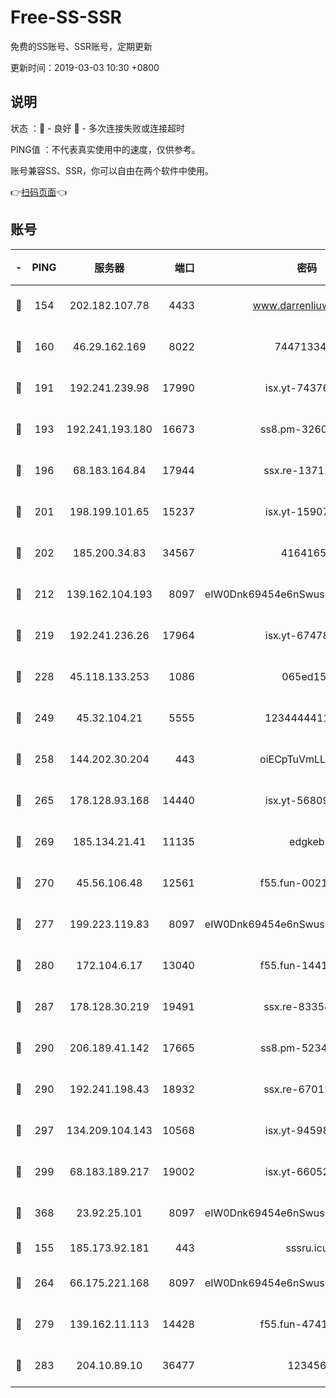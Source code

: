 # Free-SS-SSR

免费的SS账号、SSR账号，定期更新

更新时间：2019-03-03 10:30 +0800

## 说明

状态     ：🙂 - 良好 🙁 - 多次连接失败或连接超时

PING值   ：不代表真实使用中的速度，仅供参考。

账号兼容SS、SSR，你可以自由在两个软件中使用。

👉[扫码页面](https://liesauer.github.io/free-ss-ssr.github.io/)👈

## 账号

|-|PING|服务器|端口|密码|加密方式|区域|
|:----:|:----:|:-----:|-----:|:----:|:----:|:----:|
|🙂|154|202.182.107.78|4433|www.darrenliuwei.com|aes-256-cfb|JP|
|🙂|160|46.29.162.169|8022|7447133485|aes-256-cfb|RU|
|🙂|191|192.241.239.98|17990|isx.yt-74376721|aes-256-cfb|US|
|🙂|193|192.241.193.180|16673|ss8.pm-32602550|aes-256-cfb|US|
|🙂|196|68.183.164.84|17944|ssx.re-13711103|aes-256-cfb|US|
|🙂|201|198.199.101.65|15237|isx.yt-15907759|aes-256-cfb|US|
|🙂|202|185.200.34.83|34567|41641651|aes-256-cfb|US|
|🙂|212|139.162.104.193|8097|eIW0Dnk69454e6nSwuspv9DmS201tQ0D|aes-256-cfb|JP|
|🙂|219|192.241.236.26|17964|isx.yt-67478866|aes-256-cfb|US|
|🙂|228|45.118.133.253|1086|065ed15a|aes-256-cfb|SG|
|🙂|249|45.32.104.21|5555|1234444411111|aes-256-cfb|SG|
|🙂|258|144.202.30.204|443|oiECpTuVmLLxk4Ts|aes-256-cfb|US|
|🙂|265|178.128.93.168|14440|isx.yt-56809452|aes-256-cfb|SG|
|🙂|269|185.134.21.41|11135|edgkeb|aes-256-cfb|GB|
|🙂|270|45.56.106.48|12561|f55.fun-00211476|aes-256-cfb|US|
|🙂|277|199.223.119.83|8097|eIW0Dnk69454e6nSwuspv9DmS201tQ0D|aes-256-cfb|US|
|🙂|280|172.104.6.17|13040|f55.fun-14418774|aes-256-cfb|US|
|🙂|287|178.128.30.219|19491|ssx.re-83354256|aes-256-cfb|SG|
|🙂|290|206.189.41.142|17665|ss8.pm-52341360|aes-256-cfb|SG|
|🙂|290|192.241.198.43|18932|ssx.re-67012369|aes-256-cfb|US|
|🙂|297|134.209.104.143|10568|isx.yt-94598506|aes-256-cfb|SG|
|🙂|299|68.183.189.217|19002|isx.yt-66052307|aes-256-cfb|SG|
|🙂|368|23.92.25.101|8097|eIW0Dnk69454e6nSwuspv9DmS201tQ0D|aes-256-cfb|US|
|🙂|155|185.173.92.181|443|sssru.icu|rc4-md5|RU|
|🙂|264|66.175.221.168|8097|eIW0Dnk69454e6nSwuspv9DmS201tQ0D|aes-256-cfb|US|
|🙂|279|139.162.11.113|14428|f55.fun-47410075|aes-256-cfb|SG|
|🙂|283|204.10.89.10|36477|123456|aes-256-cfb|US|
